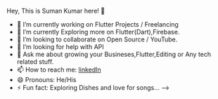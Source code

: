 Hey, This is Suman Kumar here! 👋





- 🔭 I’m currently working on Flutter Projects / Freelancing
- 🌱 I’m currently Exploring more on Flutter(Dart),Firebase.
- 👯 I’m looking to collaborate on Open Source / YouTube.
- 🤔 I’m looking for help with API 
- 💬 Ask me about growing your Busineses,Flutter,Editing or Any tech related stuff.
- 📫 How to reach me: [linkedIn](http://linkedin.com/in/suman-kumar-4851121ba)
- 😄 Pronouns: He/His
- ⚡ Fun fact: Exploring Dishes and love for songs...
-->

